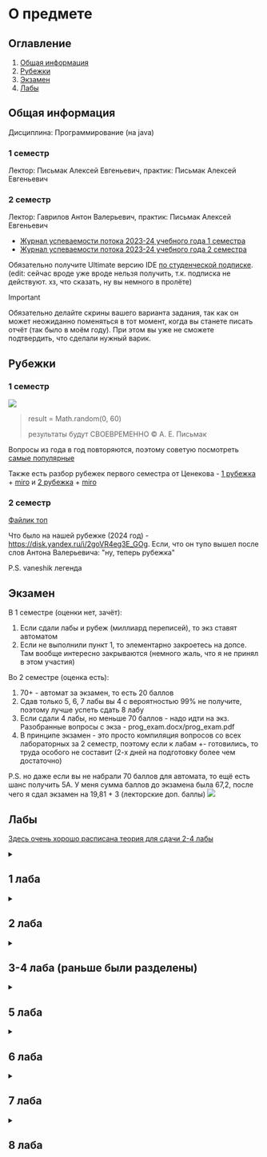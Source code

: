# О предмете

## Оглавление
1. [Общая информация](#info)
2. [Рубежки](#rubez)
3. [Экзамен](#exam)
4. [Лабы](#labs)

## Общая информация <a name="info"></a>

Дисциплина: Программирование (на java)

### 1 семестр
Лектор: Письмак Алексей Евгеньевич, практик: Письмак Алексей Евгеньевич

### 2 семестр
Лектор: Гаврилов Антон Валерьевич, практик: Письмак Алексей Евгеньевич

- [Журнал успеваемости потока 2023-24 учебного года 1 семестра](https://docs.google.com/spreadsheets/d/1dMRvYwRp3Lhy6IT5mbjdaplId9xB99b_9NijSpF7iJI/edit#gid=2120352098)
- [Журнал успеваемости потока 2023-24 учебного года 2 семестра](https://docs.google.com/spreadsheets/d/1S3NXnLdsz2Lg8bM9uN9a0yNkkOdINoqTBuUigXKm3G4/edit#gid=2004466254)


Обязательно получите Ultimate версию IDE [по студенческой подписке](https://github.com/Imtjl/1st-year-guide/blob/main/PROG/Jet_brains.pdf).
(edit: сейчас вроде уже вроде нельзя получить, т.к. подписка не действуют. хз, что сказать, ну вы немного в пролёте)

> [!IMPORTANT]
> Обязательно делайте скрины вашего варианта задания, так как он может неожиданно поменяться в тот момент, когда вы станете писать отчёт (так было в моём году). При этом вы уже не сможете подтвердить, что сделали нужный варик.

## Рубежки <a name="rubez"></a>

### 1 семестр
![](https://i.imgur.com/WtM3fSA.jpg)

> result  = Math.random(0, 60)
>
> результаты будут СВОЕВРЕМЕННО © А. Е. Письмак

Вопросы из года в год повторяются, поэтому советую посмотреть [самые популярные](./Rubezhki/)

Также есть разбор рубежек первого семестра от Ценекова - [1 рубежка](https://www.youtube.com/watch?v=mDfz0MojoM4) + [miro](https://www.youtube.com/watch?v=mDfz0MojoM4) и [2 рубежка](https://www.youtube.com/watch?v=bZP948U9VTw) + [miro](https://miro.com/app/board/uXjVP4NqLxI=/)

### 2 семестр
[Файлик топ](Rubezhki/2семестр.pdf)

Что было на нашей рубежке (2024 год) - https://disk.yandex.ru/i/2goVR4eg3E_GOg. Если, что он тупо вышел после слов Антона Валерьевича: "ну, теперь рубежка"

P.S. vaneshik легенда

## Экзамен <a name="exam"></a>

В 1 семестре (оценки нет, зачёт):
1. Если сдали лабы и рубеж (миллиард переписей), то экз ставят автоматом
2. Если не выполнили пункт 1, то элементарно закроетесь на допсе. Там вообще интересно закрываются (немного жаль, что я не принял в этом участия)

Во 2 семестре (оценка есть):
1. 70+ - автомат за экзамен, то есть 20 баллов
2. Сдав только 5, 6, 7 лабы вы 4 с вероятностью 99% не получите, поэтому лучше успеть сдать 8 лабу
3. Если сдали 4 лабы, но меньше 70 баллов - надо идти на экз. Разобранные вопросы с экза - prog_exam.docx/prog_exam.pdf
4. В принципе экзамен - это просто компиляция вопросов со всех лабораторных за 2 семестр, поэтому если к лабам +- готовились, то труда особого не составит (2-х дней на подготовку более чем достаточно)

P.S. но даже если вы не набрали 70 баллов для автомата, то ещё есть шанс получить 5А. У меня сумма баллов до экзамена была 67,2, после чего я сдал экзамен на 19,81 + 3 (лекторские доп. баллы)
![](https://i.imgur.com/T9T4E99.png)
## Лабы <a name="labs"></a>
[Здесь очень хорошо расписана теория для сдачи 2-4 лабы](https://github.com/exception-s/course1) 

<details>
<summary><h2>1 лаба</h2></summary>

Данная лаба ориентирована на изучение синтаксиса. Если вы до этого немного прогали, то будет легко.

Для сдачи/выполнения:
- [Другие утилиты + байт-код](http://ivanbabanin.blogspot.com/2013/10/jdk.html)
- В строке ```String str = String.format("%7.4f ", c[i][j]);``` 7 - количество символов, выделенных на данное число при выводе, 4 - число цифр после запятой в каждом числе. 
- Если попросят представить в экспоненциальной форме или просто будут получаться огромные числа, то замените f на e. 
- Надо уметь объяснить, откуда появляются None и Infinity (приколы с математическими операциями).
</details>


<details>
<summary><h2>2 лаба</h2></summary>

[Полезное видео](https://www.youtube.com/watch?v=9SQm6IsKJuo), в котором многое поясняется.

Следует пользоваться второй ссылкой с сайта se.ifmo.ru -  http://pokemondb.net.
Там подробно расписано про все атаки (их тип и что они делают) и характеристики покемонов.
После того как вы разберётесь с типами и характеристиками идите в [документацию](https://se.ifmo.ru/~tony/doc/) и пытайтесь понять, как реализовать каждую атаку.
Вся информация, которая вам нужна отмечена на скринах.

<div>
<img src="https://i.imgur.com/gU8EqdB.png" width=57% align="middle">
<img src="https://i.imgur.com/ui7nqbD.png" width=40% align="middle">
</div>

> 1 скрин - любая атака, 2 скрин - любой покемон

Сборку можно провести на helios следующим образом (в cmd windows не получится). Соответственно пути надо подставить свои.
```
export CLASSPATH=./lib/Pokemon.jar:./src:./src/info/Moves/PhysicalMoves:./src/info/Moves/StatusMoves./src/info/Moves/SpecialMoves./src/info/Pokemons:./src/info/Main
javac -d out src/info/Main.java
jar cfm Main.jar src/META-INF/MANIFEST.MF -C out . -C lib Pokemon.jar
java -jar Main.jar
```

Скорее всего вопросы будут заданы, основываясь на вашем коде, поэтому когда вас попросят открыть какую-нибудь атаку, лучше не открывать что-то очень сложное. 

Популярные вопросы:
- [Какие компоненты класса не наследуются?](https://translated.turbopages.org/proxy_u/en-ru.ru.a8bde27f-6570d643-f0b00af1-74722d776562/https/stackoverflow.com/questions/23103498/which-members-are-not-inherited-in-a-child-class)
- [конструктор, автогенерируемый конструктор](https://javarush.com/groups/posts/1391-konstruktorih-klassov-java-jdk-15)
- [блок инициализации](https://vertex-academy.com/tutorials/ru/bloki-inicializacii-v-java-chast-1/)
- [теория по всему остальному](https://github.com/exception-s/course1?tab=readme-ov-file#%D0%BB%D0%B0%D0%B1%D0%BE%D1%80%D0%B0%D1%82%D0%BE%D1%80%D0%BD%D0%B0%D1%8F-%D1%80%D0%B0%D0%B1%D0%BE%D1%82%D0%B0-2)

Возможные доп. задания:
- При перемещении jar-файла он перестаёт запускаться (т.к. в нём находятся зависимости), решить эту проблему. При сборке jar-ника в него надо класть не Pokemon.jar, а разархивированные данные.
```
jar xf lib/Pokemon.jar
jar cfm Main.jar src/META-INF/MANIFEST.MF -C out . -C . ru (вместо 3-ей строки при сборке)
```
- При нажатии Ctrl+C бой прекращается (так и должно быть), при этом надо вывести фразу "Покемон умер". Надо дописать такую строку перед созданием всех покемонов в Main.java:
```
Runtime.getRuntime().addShutdownHook(new Thread(() -> {
    System.out.println("Я УМИРАААААААЮ!!!!");
}));
```
</details>

<details>
<summary><h2>3-4 лаба (раньше были разделены)</h2></summary>

[Рофлогайд на эту лабу](https://www.youtube.com/watch?v=uZqMHOLqBsA&t=144s)

Uml лучше всего писать в IntelliJ IDEA Ultimate ([получить можно по студенческой подписке](https://github.com/Imtjl/1st-year-guide/blob/main/PROG/Jet_brains.pdf)).
Другой вариант - скачать jar-ник plantuml с [сайта](https://plantuml.com/ru/download) и запускать его через командную строку с txt-файлом, как аргументом.

Для сдачи/выполнения:
- [про equals](https://www.techiedelight.com/override-equals-hashcode-method-java/)
- [про hashCode](https://www.baeldung.com/java-hashcode) и [методы его реализации](https://habr.com/ru/companies/vk/articles/321306/)
- [SOLID](https://allineed.ru/development/java-development/82-java-solid-principles)
- [интерфейсы по умолчанию](https://metanit.com/java/tutorial/3.7.php)
- [теория по всему остальному](https://github.com/exception-s/course1?tab=readme-ov-file#%D0%BB%D0%B0%D0%B1%D0%BE%D1%80%D0%B0%D1%82%D0%BE%D1%80%D0%BD%D0%B0%D1%8F-%D1%80%D0%B0%D0%B1%D0%BE%D1%82%D0%B0-3)
- [теория для 4 лабы](https://github.com/exception-s/course1?tab=readme-ov-file#%D0%BB%D0%B0%D0%B1%D0%BE%D1%80%D0%B0%D1%82%D0%BE%D1%80%D0%BD%D0%B0%D1%8F-%D1%80%D0%B0%D0%B1%D0%BE%D1%82%D0%B0-4)

</details>

<details>
<summary><h2>5 лаба</h2></summary>

Очень рекомендую выпросить вариант у старого/нового практика, поскольку данная лаба является самой душной и долгой во 2 семестре. Даже если вы будете её делать на каникулах, она займёт минимум 3 дня.

Почти все мои знакомые просто изучали все гиты, которые знали, поскольку задание изначально очень непонятное. Скорее всего практик всё равно найдёт способ, как сломать вашу прогу, поэтому напишите исключения на всё до чего догадаетесь.

Возможные вопросы:
- как запихать не-comparable объекты в сортируемую коллекцию? Довольно очевидный ответ: просто написать свой comparator (да, я затупил на этом вопросе))
- параметризированный метод в обычном классе, который возвращает тот же тип, что и тип аргумента? Ответ:
```
public T method(T input) {
    return input;
}
```
- кастомный класс-оболочка. Ответ: можно написать свой класс, по типу:
```
public class CustomClassWrapper<T> {
    private T wrappedObject;

    public CustomClassWrapper(T wrappedObject) {
        this.wrappedObject = wrappedObject;
    }
    // Переопределение или добавление методов, если необходимо
}
```
Однако, чтобы данный класс был классом-оболочкой, надо, чтобы этот класс поддерживал автоупаковку и автораспаковку (что невозможно). Поэтому создать кастомный класс-оболочку просто нельзя.
- Устройство Map, HashTable, HashMap
- Как унаследоваться от параметризированного класса, чтобы при этом наследник не был параметризированным?

Для сдачи/выполнения:
- [гайд от Ценекова](https://vk.com/@dim0n4eg-laboratornye-5-8-po-programmirovaniu-ili-kak-sekonomit-10k)
- тут если отваливаетесь с каим-то вопросом, то лезите в чат гпт

</details>

<details>
<summary><h2>6 лаба</h2></summary>

Также, как и с предыдущей лабой, лучше подсматривать идеи на других гитах, но писать самому

Для сдачи/выполнения:
- лучше всего тупо глянуть 3 и 4 презентации гаврилова
- [тоже хороший гайдик + расписаны шаблоны](https://docs.google.com/document/d/1CYY7cGGfk6vYBEHGXysLv5b4TXmsKzRhQnDv5L8y-4k/edit)
</details>

<details>
<summary><h2>7 лаба</h2></summary>

Подумаю над пояснением, пока так: также, как и с предыдущей лабой, лучше подсматривать идеи на других гитах, но писать самому

Для сдачи/выполнения:
- [Хороший туториал](https://docs.google.com/document/d/1LqpEbwNIzFl8TSXxEl18qHQqfO_Mw0GQEDWhTyP-Svs/edit)

</details>
<details>
<summary><h2>8 лаба</h2></summary>

Советую брать вариант с Swing, поскольку в JavaFX могут возникнуть большие проблемы с подключением файлов .fxml (во-первых траблы при подключении, во-вторых надо верстать страничку, условно писать html код)


Для сдачи/выполнения:
- ...
- В чём может быть локализации в классе лучше, чем в отдельном файле свойств? На самом деле файл свойств имба и он во всём лучше (поскольку в классе вы всё "хардкодите"), однако при помощи класса можно поменять не только текст, а например, видео в зависимости от локали

</details>